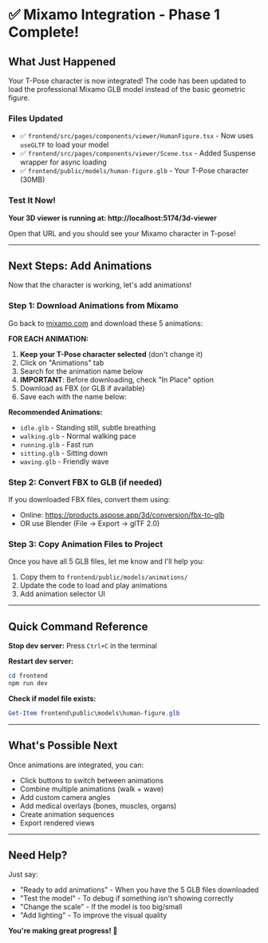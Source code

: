 # ✅ Mixamo Integration - Phase 1 Complete!

## What Just Happened

Your T-Pose character is now integrated! The code has been updated to load the professional Mixamo GLB model instead of the basic geometric figure.

### Files Updated
- ✅ `frontend/src/pages/components/viewer/HumanFigure.tsx` - Now uses `useGLTF` to load your model
- ✅ `frontend/src/pages/components/viewer/Scene.tsx` - Added Suspense wrapper for async loading
- ✅ `frontend/public/models/human-figure.glb` - Your T-Pose character (30MB)

### Test It Now!

**Your 3D viewer is running at: http://localhost:5174/3d-viewer**

Open that URL and you should see your Mixamo character in T-pose!

---

## Next Steps: Add Animations

Now that the character is working, let's add animations!

### Step 1: Download Animations from Mixamo

Go back to [mixamo.com](https://www.mixamo.com/) and download these 5 animations:

**FOR EACH ANIMATION:**

1. **Keep your T-Pose character selected** (don't change it)
2. Click on "Animations" tab
3. Search for the animation name below
4. **IMPORTANT**: Before downloading, check "In Place" option
5. Download as FBX (or GLB if available)
6. Save each with the name below:

**Recommended Animations:**
- `idle.glb` - Standing still, subtle breathing
- `walking.glb` - Normal walking pace
- `running.glb` - Fast run
- `sitting.glb` - Sitting down
- `waving.glb` - Friendly wave

### Step 2: Convert FBX to GLB (if needed)

If you downloaded FBX files, convert them using:
- Online: https://products.aspose.app/3d/conversion/fbx-to-glb
- OR use Blender (File → Export → glTF 2.0)

### Step 3: Copy Animation Files to Project

Once you have all 5 GLB files, let me know and I'll help you:
1. Copy them to `frontend/public/models/animations/`
2. Update the code to load and play animations
3. Add animation selector UI

---

## Quick Command Reference

**Stop dev server:** Press `Ctrl+C` in the terminal

**Restart dev server:**
```powershell
cd frontend
npm run dev
```

**Check if model file exists:**
```powershell
Get-Item frontend\public\models\human-figure.glb
```

---

## What's Possible Next

Once animations are integrated, you can:
- Click buttons to switch between animations
- Combine multiple animations (walk + wave)
- Add custom camera angles
- Add medical overlays (bones, muscles, organs)
- Create animation sequences
- Export rendered views

---

## Need Help?

Just say:
- "Ready to add animations" - When you have the 5 GLB files downloaded
- "Test the model" - To debug if something isn't showing correctly
- "Change the scale" - If the model is too big/small
- "Add lighting" - To improve the visual quality

**You're making great progress! 🎉**
